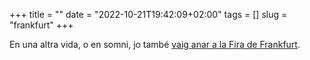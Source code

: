 +++
title = ""
date = "2022-10-21T19:42:09+02:00"
tags = []
slug = "frankfurt"
+++

En una altra vida, o en somni, jo també [vaig anar a la Fira de Frankfurt](https://carlesbellver.net/contes/unicorns/unicorns15/).